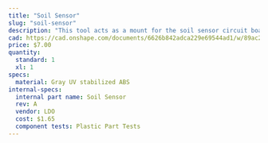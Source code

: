 ```yaml
---
title: "Soil Sensor"
slug: "soil-sensor"
description: "This tool acts as a mount for the soil sensor circuit board."
cad: https://cad.onshape.com/documents/6626b842adca229e69544ad1/w/89ac2637f82d915f22c2bcd0/e/18ef30238a45bbc09fbc0da0?renderMode=0&uiState=625507fb1ad350015b485f77
price: $7.00
quantity:
  standard: 1
  xl: 1
specs:
  material: Gray UV stabilized ABS
internal-specs:
  internal part name: Soil Sensor
  rev: A
  vendor: LDO
  cost: $1.65
  component tests: Plastic Part Tests
---
```

